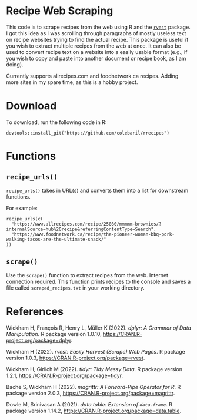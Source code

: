 # Recipe Web Scraping

This code is to scrape recipes from the web using R and the [`rvest`](https://rvest.tidyverse.org/) package. I got this idea as I was scrolling through paragraphs of mostly useless text on recipe websites trying to find the actual recipe. This package is useful if you wish to extract multiple recipes from the web at once. It can also be used to convert recipe text on a website into a easily usable format (e.g., if you wish to copy and paste into another document or recipe book, as I am doing). 

Currently supports allrecipes.com and foodnetwork.ca recipes. Adding more sites in my spare time, as this is a hobby project.

# Download

To download, run the following code in R: 

```{R, rrecipes download}
devtools::install_git("https://github.com/colebaril/rrecipes")
```

# Functions

## `recipe_urls()`

`recipe_urls()` takes in URL(s) and converts them into a list for downstream functions. 

For example:

```{R, recipe_urls()}
recipe_urls(c(
  "https://www.allrecipes.com/recipe/25080/mmmmm-brownies/?internalSource=hub%20recipe&referringContentType=Search",
  "https://www.foodnetwork.ca/recipe/the-pioneer-woman-bbq-pork-walking-tacos-are-the-ultimate-snack/"
))
```

## `scrape()`

Use the `scrape()` function to extract recipes from the web. Internet connection required. This function prints recipes to the console and saves a file called `scraped_recipes.txt` in your working directory. 

# References 

Wickham H, François R, Henry L, Müller K (2022). _dplyr: A Grammar of Data Manipulation_. R package version 1.0.10,
<https://CRAN.R-project.org/package=dplyr>.

Wickham H (2022). _rvest: Easily Harvest (Scrape) Web Pages_. R package version 1.0.3, <https://CRAN.R-project.org/package=rvest>.

Wickham H, Girlich M (2022). _tidyr: Tidy Messy Data_. R package version 1.2.1, <https://CRAN.R-project.org/package=tidyr>.

Bache S, Wickham H (2022). _magrittr: A Forward-Pipe Operator for R_. R package version 2.0.3,
<https://CRAN.R-project.org/package=magrittr>.

Dowle M, Srinivasan A (2021). _data.table: Extension of `data.frame`_. R package version 1.14.2,
<https://CRAN.R-project.org/package=data.table>.

